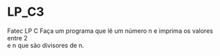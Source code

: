 # LP_C3
Fatec LP C
Faça um programa que lê um número n e imprima os valores entre 2<br>
e n que são divisores de n.
